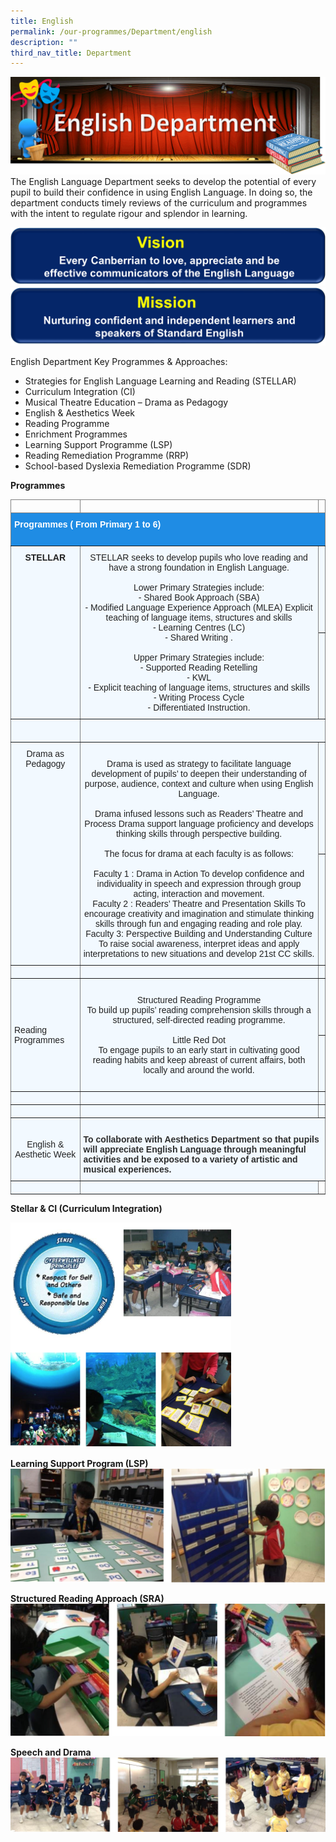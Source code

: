 ```yaml
---
title: English
permalink: /our-programmes/Department/english
description: ""
third_nav_title: Department
---
```

![](/images/English%20Dept%20Banner.png)
The English Language Department seeks to develop the potential of every pupil to build their confidence in using English Language. In doing so, the department conducts timely reviews of the curriculum and programmes with the intent to regulate rigour and splendor in learning.

![](/images/Eng%20Vision%20Banner.png)
![](/images/Eng%20Mission%20Banner.png)

English Department Key Programmes & Approaches:

* Strategies for English Language Learning and Reading (STELLAR)
* Curriculum Integration (CI)
* Musical Theatre Education – Drama as Pedagogy
* English & Aesthetics Week 
* Reading Programme
* Enrichment Programmes 
* Learning Support Programme (LSP)
* Reading Remediation Programme (RRP) 
* School-based Dyslexia Remediation Programme (SDR)

**Programmes**

<style type="text/css">
.tg  {border-collapse:collapse;border-spacing:0;}
.tg td{border-color:black;border-style:solid;border-width:1px;font-family:Arial, sans-serif;font-size:14px;
  overflow:hidden;padding:10px 5px;word-break:normal;}
.tg th{border-color:black;border-style:solid;border-width:1px;font-family:Arial, sans-serif;font-size:14px;
  font-weight:normal;overflow:hidden;padding:10px 5px;word-break:normal;}
.tg .tg-iia3{background-color:#1F8CE4;border-color:inherit;color:#FFF;font-weight:bold;text-align:left;vertical-align:top}
.tg .tg-4cmu{background-color:#F2F9FF;border-color:inherit;color:#222;text-align:center;vertical-align:middle}
.tg .tg-j34p{background-color:#F2F9FF;border-color:inherit;color:#222;font-weight:bold;text-align:center;vertical-align:top}
.tg .tg-38mi{background-color:#F2F9FF;border-color:inherit;color:#222;text-align:center;vertical-align:top}
.tg .tg-0pky{border-color:inherit;text-align:left;vertical-align:top}
.tg .tg-k9xk{background-color:#F2F9FF;border-color:inherit;color:#222;text-align:left;vertical-align:top}
.tg .tg-dlaw{background-color:#F2F9FF;border-color:inherit;color:#222;text-align:left;vertical-align:middle}
.tg .tg-2etv{background-color:#F2F9FF;border-color:inherit;color:#F00;font-weight:bold;text-align:center;vertical-align:top}
.tg .tg-3vl1{background-color:#F2F9FF;border-color:inherit;color:#2D2D2D;font-weight:bold;text-align:left;vertical-align:top}
</style>
<table class="tg">
<thead>
  <tr>
    <th class="tg-0pky"></th>
    <th class="tg-0pky"></th>
    <th class="tg-0pky"></th>
  </tr>
</thead>
<tbody>
  <tr>
    <td class="tg-iia3" colspan="3">Programmes ( From Primary 1 to 6)<br><br></td>
  </tr>
  <tr>
    <td class="tg-j34p" rowspan="2">STELLAR</td>
    <td class="tg-38mi" rowspan="2">STELLAR seeks to develop pupils who love reading and have a strong foundation in English Language. <br><br>Lower Primary Strategies include: <br>- Shared Book Approach (SBA) <br>- Modified Language Experience Approach (MLEA) Explicit teaching of language items, structures and skills <br>- Learning Centres (LC)<br>- Shared Writing . <br><br>Upper Primary Strategies include: <br>- Supported Reading Retelling <br>- KWL <br>- Explicit teaching of language items, structures and skills <br>- Writing Process Cycle <br>- Differentiated Instruction.</td>
    <td class="tg-38mi"></td>
  </tr>
  <tr>
    <td class="tg-k9xk"></td>
  </tr>
  <tr>
    <td class="tg-4cmu" rowspan="2"><span style="color:#222;background-color:#F2F9FF"> </span><br><span style="color:#222;background-color:#F2F9FF"> </span></td>
    <td class="tg-4cmu" colspan="2" rowspan="2"><span style="color:#222;background-color:#F2F9FF">   </span><br><span style="color:#222;background-color:#F2F9FF">   </span></td>
  </tr>
  <tr>
  </tr>
  <tr>
    <td class="tg-38mi" rowspan="2">Drama as Pedagogy<span style="color:#222;background-color:#F2F9FF"> </span></td>
    <td class="tg-4cmu" rowspan="2"><span style="color:#222;background-color:#F2F9FF"> </span><br><span style="color:#222;background-color:#F2F9FF">Drama is used as strategy to facilitate language development of pupils’ to deepen their understanding of purpose, audience, context and culture when using English Language.</span><br><br><span style="color:#222;background-color:#F2F9FF">Drama infused lessons such as Readers’ Theatre and Process Drama support language proficiency and develops thinking skills through perspective building.</span><br><br><span style="color:#222;background-color:#F2F9FF">The focus for drama at each faculty is as follows:</span><br><br>Faculty 1 : Drama in Action To develop confidence and individuality in speech and expression through group acting, interaction and movement. <br>Faculty 2 : Readers’ Theatre and Presentation Skills To encourage creativity and imagination and stimulate thinking skills through fun and engaging reading and role play. <br>Faculty 3: Perspective Building and Understanding Culture To raise social awareness, interpret ideas and apply interpretations to new situations and develop 21st CC skills.</td>
    <td class="tg-4cmu"><span style="color:#222;background-color:#F2F9FF"> </span></td>
  </tr>
  <tr>
    <td class="tg-dlaw"></td>
  </tr>
  <tr>
    <td class="tg-4cmu"><span style="color:#222;background-color:#F2F9FF"> </span></td>
    <td class="tg-4cmu"><span style="color:#222;background-color:#F2F9FF"> </span></td>
    <td class="tg-4cmu"><span style="color:#222;background-color:#F2F9FF"> </span></td>
  </tr>
  <tr>
    <td class="tg-dlaw" rowspan="2"><span style="color:#222;background-color:#F2F9FF"> </span>Reading Programmes</td>
    <td class="tg-4cmu" rowspan="2"><span style="color:#222;background-color:#F2F9FF"> </span><br><span style="color:#222;background-color:#F2F9FF">Structured Reading Programme</span><br><span style="color:#222;background-color:#F2F9FF">To build up pupils’ reading comprehension skills through a structured, self-directed reading programme.  </span><br><br><span style="color:#222;background-color:#F2F9FF">Little Red Dot</span><br><span style="color:#222;background-color:#F2F9FF"> To engage pupils to an early start in cultivating good reading habits and keep abreast of current affairs, both locally and around the world.  </span><br><br></td>
    <td class="tg-4cmu"><span style="color:#222;background-color:#F2F9FF"> </span></td>
  </tr>
  <tr>
    <td class="tg-k9xk"></td>
  </tr>
  <tr>
    <td class="tg-4cmu"><span style="color:#222;background-color:#F2F9FF"> </span></td>
    <td class="tg-4cmu"><span style="color:#222;background-color:#F2F9FF"> </span></td>
    <td class="tg-4cmu"><span style="color:#222;background-color:#F2F9FF"> </span></td>
  </tr>
  <tr>
    <td class="tg-2etv"></td>
    <td class="tg-k9xk"></td>
    <td class="tg-4cmu"><span style="color:#222;background-color:#F2F9FF"> </span></td>
  </tr>
  <tr>
    <td class="tg-4cmu"><span style="color:#222;background-color:#F2F9FF"> </span>English &amp; Aesthetic Week </td>
    <td class="tg-3vl1" colspan="2"><br>To collaborate with  Aesthetics Department so that pupils will appreciate English Language through meaningful activities and be exposed to a variety of artistic and musical experiences.</td>
  </tr>
  <tr>
    <td class="tg-4cmu"><span style="color:#222;background-color:#F2F9FF"> </span></td>
    <td class="tg-4cmu"><span style="color:#222;background-color:#F2F9FF"> </span></td>
    <td class="tg-0pky"></td>
  </tr>
</tbody>
</table>

**Stellar & CI (Curriculum Integration)**

<img src="/images/Stellar%20&%20CI.png" 
     style="width:70%">

**Learning Support Program (LSP)**
![](/images/LSP.png)

**Structured Reading Approach (SRA)**
![](/images/SRA.png)

**Speech and Drama**
![](/images/speech%20drama.png)